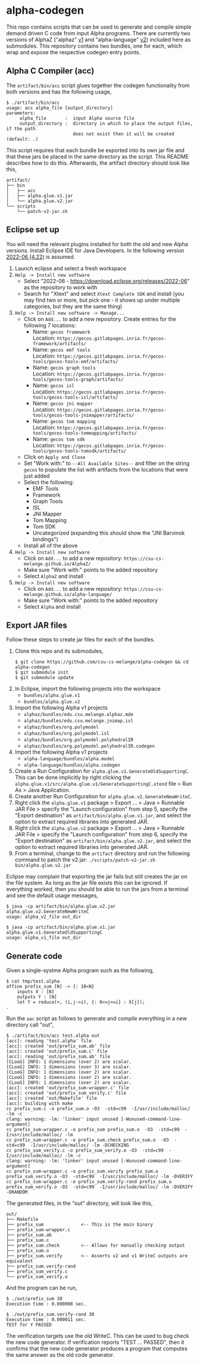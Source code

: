# alpha-codegen

This repo contains scripts that can be used to generate and compile simple demand driven C code from input Alpha programs.
There are currently two versions of AlphaZ ("alphaz" [v1](https://github.com/CSU-CS-Melange/AlphaZ) and "alpha-language" [v2](https://github.com/CSU-CS-Melange/alpha-language)) included here as submodules.
This repository contains two bundles, one for each, which wrap and expose the respective codegen entry points.

## Alpha C Compiler (acc)

The `artifact/bin/acc` script glues together the codegen functionality from both versions and has the following usage,
```
$ ./artifact/bin/acc
usage: acc alpha_file [output_directory]
parameters:
     alpha_file       :  input Alpha source file
     output_directory :  directory in which to place the output files, if the path
                         does not exist then it will be created (default: .)
```

This script requires that each bundle be exported into its own jar file and that these jars be placed in the same directory as the script.
This README describes how to do this.
Afterwards, the artifact directory should look like this,
```
artifact/
├── bin
│   ├── acc
│   ├── alpha.glue.v1.jar
│   └── alpha.glue.v2.jar
└── scripts
    └── patch-v2-jar.sh
```

## Eclipse set up

You will need the relevant plugins installed for both the old and new Alpha versions.
Install Eclipse IDE for Java Developers. In the following version [2022-06 (4.22)](https://archive.eclipse.org/eclipse/downloads/drops4/R-4.24-202206070700/) is assumed.

1. Launch eclipse and select a fresh workspace
1. ``Help -> Install new software``
   - Select "2022-06 - https://download.eclipse.org/releases/2022-06" as the repository to work with
   - Search for "Xtext" and select ``Xtext Complete SDK`` and install
   (you may find two or more, but pick one - it shows up under multiple categories, but they are the same thing)
1. ``Help -> Install new software -> Manage...``
   - Click on ``Add...`` to add a new repository. Create entries for the following 7 locations:
       * Name: ``gecos framework``  
         Location: ``https://gecos.gitlabpages.inria.fr/gecos-framework/artifacts/``
       * Name: ``gecos emf tools``  
         Location: ``https://gecos.gitlabpages.inria.fr/gecos-tools/gecos-tools-emf/artifacts/``
       * Name: ``gecos graph tools``  
         Location: ``https://gecos.gitlabpages.inria.fr/gecos-tools/gecos-tools-graph/artifacts/``
       * Name: ``gecos isl``  
         Location: ``https://gecos.gitlabpages.inria.fr/gecos-tools/gecos-tools-isl/artifacts/``
       * Name: ``gecos jni mapper``  
         Location: ``https://gecos.gitlabpages.inria.fr/gecos-tools/gecos-tools-jnimapper/artifacts/``
       * Name: ``gecos tom mapping``  
         Location: ``https://gecos.gitlabpages.inria.fr/gecos-tools/gecos-tools-tommapping/artifacts/``
       * Name: ``gecos tom sdk``  
         Location: ``https://gecos.gitlabpages.inria.fr/gecos-tools/gecos-tools-tomsdk/artifacts/``
   - Click on ``Apply and Close``
   - Set "Work with:" to ``--All Available Sites--`` and filter on the string ``gecos`` to populate the list with artifacts from the locations that were just added
   - Select the following:
       * EMF Tools
       * Framework
       * Graph Tools
       * ISL
       * JNI Mapper
       * Tom Mapping
       * Tom SDK
       * Uncategorized (expanding this should show the "JNI Barvinok bindings")
   - Install all of the above 
1. ``Help -> Install new software``
   - Click on ``Add...`` to add a new repository: ``https://csu-cs-melange.github.io/AlphaZ/``
   - Make sure "Work with:" points to the added repository 
   - Select ``AlphaZ`` and install 
1. ``Help -> Install new software``
   - Click on ``Add...`` to add a new repository: ``https://csu-cs-melange.github.io/alpha-language/``
   - Make sure "Work with:" points to the added repository 
   - Select ``Alpha`` and install 


## Export JAR files

Follow these steps to create jar files for each of the bundles.

1. Clone this repo and its submodules,
   ```
   $ git clone https://github.com/csu-cs-melange/alpha-codegen && cd alpha-codegen
   $ git submodule init
   $ git submodule update
   ```
1. In Eclipse, import the following projects into the workspace
   - `bundles/alpha.glue.v1`
   - `bundles/alpha.glue.v2`
1. Import the following Alpha v1 projects
   - `alphaz/bundles/edu.csu.melange.alphaz.mde`
   - `alphaz/bundles/edu.csu.melange.jnimap.isl`
   - `alphaz/bundles/org.polymodel`
   - `alphaz/bundles/org.polymodel.isl`
   - `alphaz/bundles/org.polymodel.polyhedralIR`
   - `alphaz/bundles/org.polymodel.polyhedralIR.codegen`
1. Import the following Alpha v1 projects
   - `alpha-language/bundles/alpha.model`
   - `alpha-language/bundles/alpha.codegen`
1. Create a Run Configuration for `alpha.glue.v1.GenerateOldSupportingC`. This can be done implicitly by right clicking the `alpha.glue.v1/src/alpha.glue.v1/GenerateSupportingC.xtend` file > Run As > Java Application.
1. Create another Run Configuration for `alpha.glue.v2.GenerateNewWriteC`.
1. Right click the `alpha.glue.v1` package > Export ... > Java > Runnable JAR File > specify the "Launch configuration" from step 5, specify the "Export destination" as `artifact/bin/alpha.glue.v1.jar`, and select the option to extract required libraries into generated JAR.
1. Right click the `alpha.glue.v2` package > Export ... > Java > Runnable JAR File > specify the "Launch configuration" from step 6, specify the "Export destination" as `artifact/bin/alpha.glue.v2.jar`, and select the option to extract required libraries into generated JAR.
1. From a terminal, change to the `artifact` directory and run the following command to patch the v2 jar: `./scripts/patch-v2-jar.sh bin/alpha.glue.v2.jar`

Eclipse may complain that exporting the jar fails but still creates the jar on the file system.
As long as the jar file exists this can be ignored.
If everything worked, then you should be able to run the jars from a terminal and see the default usage messages,
```
$ java -cp artifact/bin/alpha.glue.v2.jar alpha.glue.v2.GenerateNewWriteC
usage: alpha_v2_file out_dir

$ java -cp artifact/bin/alpha.glue.v1.jar alpha.glue.v1.GenerateOldSupportingC
usage: alpha_v1_file out_dir
```

## Generate code

Given a single-systme Alpha program such as the following,
```
$ cat tmp/test.alpha
affine prefix_sum [N] -> {: 10<N}
	inputs X : [N]
	outputs	Y : [N]
	let	Y = reduce(+, (i,j->i), {: 0<=j<=i} : X[j]);
.
```

Run the `aac` script as follows to generate and compile everything in a new directory call "out",
```
$ ./artifact/bin/acc test.alpha out
[acc]: reading 'test.alpha' file
[acc]: created 'out/prefix_sum.ab' file
[acc]: created 'out/prefix_sum.c' file
[acc]: reading 'out/prefix_sum.ab' file
[CLooG] INFO: 1 dimensions (over 2) are scalar.
[CLooG] INFO: 1 dimensions (over 3) are scalar.
[CLooG] INFO: 1 dimensions (over 2) are scalar.
[CLooG] INFO: 1 dimensions (over 2) are scalar.
[CLooG] INFO: 1 dimensions (over 2) are scalar.
[acc]: created 'out/prefix_sum-wrapper.c' file
[acc]: created 'out/prefix_sum_verify.c' file
[acc]: created 'out/Makefile' file
[acc]: building with make
cc prefix_sum.c -o prefix_sum.o -O3  -std=c99  -I/usr/include/malloc/ -lm -c
clang: warning: -lm: 'linker' input unused [-Wunused-command-line-argument]
cc prefix_sum-wrapper.c -o prefix_sum prefix_sum.o  -O3  -std=c99  -I/usr/include/malloc/ -lm
cc prefix_sum-wrapper.c -o prefix_sum.check prefix_sum.o  -O3  -std=c99  -I/usr/include/malloc/ -lm -DCHECKING
cc prefix_sum_verify.c -o prefix_sum_verify.o -O3  -std=c99  -I/usr/include/malloc/ -lm -c
clang: warning: -lm: 'linker' input unused [-Wunused-command-line-argument]
cc prefix_sum-wrapper.c -o prefix_sum.verify prefix_sum.o  prefix_sum_verify.o -O3  -std=c99  -I/usr/include/malloc/ -lm -DVERIFY
cc prefix_sum-wrapper.c -o prefix_sum.verify-rand prefix_sum.o  prefix_sum_verify.o -O3  -std=c99  -I/usr/include/malloc/ -lm -DVERIFY -DRANDOM
```

The generated files, in the "out" directory, will look like this,
```
out/
├── Makefile
├── prefix_sum              <-- This is the main binary
├── prefix_sum-wrapper.c
├── prefix_sum.ab
├── prefix_sum.c
├── prefix_sum.check        <-- Allows for manually checking output
├── prefix_sum.o
├── prefix_sum.verify       <-- Asserts v2 and v1 WriteC outputs are equivalent
├── prefix_sum.verify-rand
├── prefix_sum_verify.c
└── prefix_sum_verify.o
```

And the program can be run,
```
$ ./out/prefix_sum 30
Execution time : 0.000008 sec.

$ ./out/prefix_sum.verify-rand 30
Execution time : 0.000011 sec.
TEST for Y PASSED
```

The verification targets use the old WriteC.
This can be used to bug check the new code generator.
If verification reports "TEST ... PASSED", then it confirms that the new code generator produces a program that computes the same answer as the old code generator.
